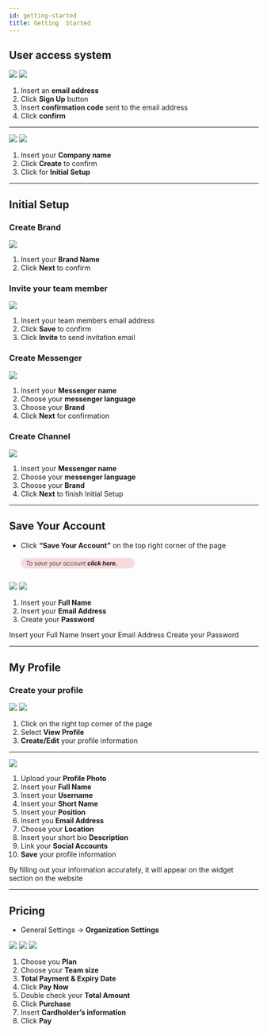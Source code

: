 ```yaml
---
id: getting-started
title: Getting  Started
---
```


<!--Content-->

## User access system

<div>
<img src="https://s3-us-west-2.amazonaws.com/erxes-docs/getting+started/gs1.jpg" class="hw"/>
<img src="https://s3-us-west-2.amazonaws.com/erxes-docs/getting+started/gs2.jpg" class="hw"/>
</div>

1. Insert an **email address**
2. Click **Sign Up** button
3. Insert **confirmation code** sent to the email address
4. Click **confirm**

---

<div>
<img src="https://s3-us-west-2.amazonaws.com/erxes-docs/getting+started/gs3.jpg" class="hw"/>
<img src="https://s3-us-west-2.amazonaws.com/erxes-docs/getting+started/gs4.jpg" class="hw"/>
</div>

1. Insert your **Company name**
2. Click **Create** to confirm
3. Click for **Initial Setup**

---

## Initial Setup

### Create Brand

<img src="https://s3-us-west-2.amazonaws.com/erxes-docs/getting+started/gs5.jpg"/>

1. Insert your **Brand Name**
2. Click **Next** to confirm

### Invite your team member

<img src="https://s3-us-west-2.amazonaws.com/erxes-docs/getting+started/gs6.jpg"/>

1. Insert your team members email address
2. Click **Save** to confirm
3. Click **Invite** to send invitation email

### Create Messenger

<img src="https://s3-us-west-2.amazonaws.com/erxes-docs/getting+started/gs7.jpg"/>

1. Insert your **Messenger name**
2. Choose your **messenger language**
3. Choose your **Brand**
4. Click **Next** for confirmation

### Create Channel

<img src="https://s3-us-west-2.amazonaws.com/erxes-docs/getting+started/gs8.jpg"/>

1. Insert your **Messenger name**
2. Choose your **messenger language**
3. Choose your **Brand**
4. Click **Next** to finish Initial Setup

---

## Save Your Account

- Click **“Save Your Account”** on the top right corner of the page
  <h6 style="    font-size: 12px;
      padding: 3px 10px;
      background: rgba(234, 71, 93, 0.2);
      border-radius: 12px;
      width: 210px;
      font-weight: 300;">
    To save your account <label style="    font-weight: bold;">click here.</label>
      </h6>

<div>
<img src="https://s3-us-west-2.amazonaws.com/erxes-docs/getting-started-9.png">
<img src="https://s3-us-west-2.amazonaws.com/erxes-docs/getting-started-8.png">
</div>

1. Insert your **Full Name**
2. Insert your **Email Address**
3. Create your **Password**

<aside class="notice">Insert your Full Name
Insert your Email Address 
Create your Password</aside>

---

## My Profile

### Create your profile

<div>
<img src="https://s3-us-west-2.amazonaws.com/erxes-docs/getting-started-6.png">
<img src="https://s3-us-west-2.amazonaws.com/erxes-docs/getting-started-5.png">
</div>

1. Click on the right top corner of the page
2. Select **View Profile**
3. **Create/Edit** your profile information

---

<img src="https://s3-us-west-2.amazonaws.com/erxes-docs/getting-started-4.png">

1. Upload your **Profile Photo**
2. Insert your **Full Name**
3. Insert your **Username**
4. Insert your **Short Name**
5. Insert your **Position**
6. Insert you **Email Address**
7. Choose your **Location**
8. Insert your short bio **Description**
9. Link your **Social Accounts**
10. **Save** your profile information

<aside class="notice">By filling out your information accurately, it will appear on the widget section on the website</aside>

---

## Pricing

- General Settings -> **Organization Settings**

<div>
<img src="https://s3-us-west-2.amazonaws.com/erxes-docs/getting-started-3.png">
<img src="https://s3-us-west-2.amazonaws.com/erxes-docs/getting-started-2.png">
<img src="https://s3-us-west-2.amazonaws.com/erxes-docs/getting-started-1.png">
</div>

1. Choose you **Plan**
2. Choose your **Team size**
3. **Total Payment & Expiry Date**
4. Click **Pay Now**
5. Double check your **Total Amount**
6. Click **Purchase**
7. Insert **Cardholder’s information**
8. Click **Pay**
